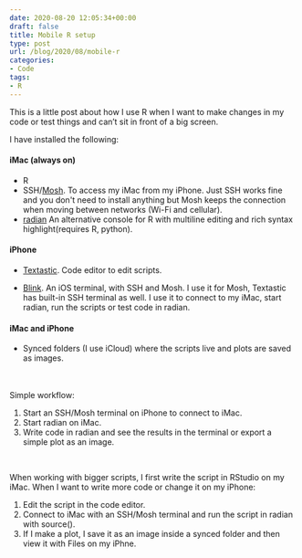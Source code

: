 ```yaml
---
date: 2020-08-20 12:05:34+00:00
draft: false
title: Mobile R setup
type: post
url: /blog/2020/08/mobile-r
categories:
- Code
tags:
- R
---
```

This is a little post about how I use R when I want to make changes in my code or test things and can’t sit in front of a big screen.

I have installed the following:  
#### iMac (always on) ####  
- R  
- SSH/[Mosh](https://mosh.org). To access my iMac from my iPhone. Just SSH works fine and you don't need to install anything but Mosh keeps the connection when moving between networks (Wi-Fi and cellular).
- [radian](https://github.com/randy3k/radian) An alternative console for R with multiline editing and rich syntax highlight(requires R, python).  

#### iPhone ####  
- [Textastic](https://www.textasticapp.com). Code editor to edit scripts.

- [Blink](https://blink.sh). An iOS terminal, with SSH and Mosh. I use it for Mosh, Textastic has built-in SSH terminal as well. I use it to connect to my iMac, start radian, run the scripts or test code in radian.  

#### iMac and iPhone ####  
- Synced folders (I use iCloud) where the scripts live and plots are saved as images.  
&nbsp;  
&nbsp;  

Simple workflow:
1. Start an SSH/Mosh terminal on iPhone to connect to iMac.  
2. Start radian on iMac.
3. Write code in radian and see the results in the terminal or export a simple plot as an image.

&nbsp;  

When working with bigger scripts, I first write the script in RStudio on my iMac. When I want to write more code or change it on my iPhone:
1. Edit the script in the code editor.
2. Connect to iMac with an SSH/Mosh terminal and run the script in radian with source().
3. If I make a plot, I save it as an image inside a synced folder and then view it with Files on my iPhne.

